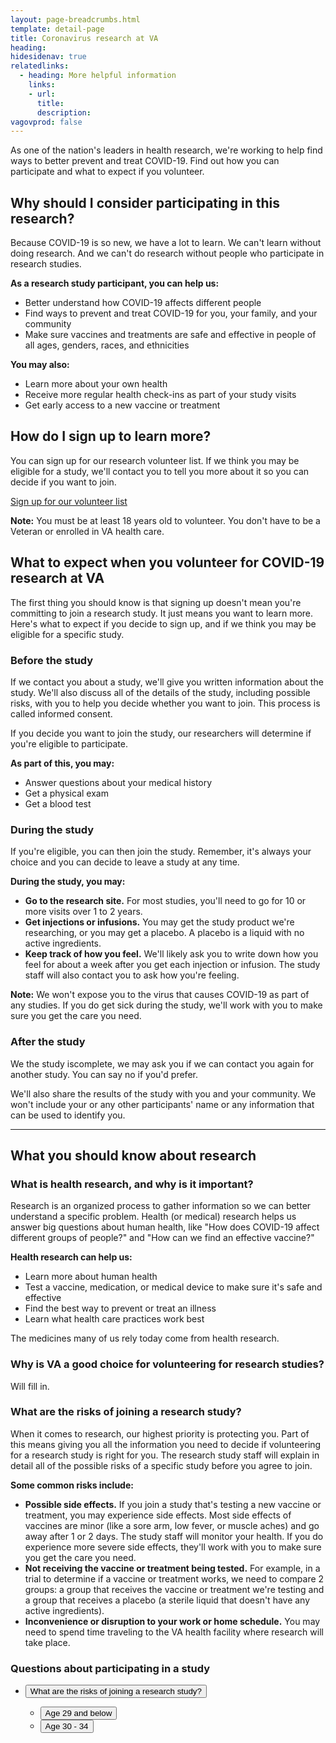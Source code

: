 ```yaml
---
layout: page-breadcrumbs.html
template: detail-page
title: Coronavirus research at VA
heading:
hidesidenav: true
relatedlinks:
  - heading: More helpful information
    links:
    - url: 
      title: 
      description:
vagovprod: false
---
```


<div class="va-introtext">

As one of the nation's leaders in health research, we're working to help find ways to better prevent and treat COVID-19. Find out how you can participate and what to expect if you volunteer.

</div>

<div class="feature">
  
## Why should I consider participating in this research?

Because COVID-19 is so new, we have a lot to learn. We can't learn without doing research. And we can't do research without people who participate in research studies.

**As a research study participant, you can help us:**
- Better understand how COVID-19 affects different people
- Find ways to prevent and treat COVID-19 for you, your family, and your community
- Make sure vaccines and treatments are safe and effective in people of all ages, genders, races, and ethnicities

**You may also:**
- Learn more about your own health
- Receive more regular health check-ins as part of your study visits
- Get early access to a new vaccine or treatment

## How do I sign up to learn more?

You can sign up for our research volunteer list. If we think you may be eligible for a study, we'll contact you to tell you more about it so you can decide if you want to join. 
 
<p><a class="usa-button" href="https://preview.uxpin.com/5521dc071a06a238c2efffd575d5d79a3694f2fa#/pages/131029738/simulate/no-panels">Sign up for our volunteer list</a></p>

**Note:** You must be at least 18 years old to volunteer. You don't have to be a Veteran or enrolled in VA health care.

</div>

## What to expect when you volunteer for COVID-19 research at VA

<p>The first thing you should know is that signing up doesn't mean you're committing to join a research study. It just means you want to learn more.  Here's what to expect if you decide to sign up, and if we think you may be eligible for a specific study.</p>

### Before the study

If we contact you about a study, we'll give you written information about the study. We'll also discuss all of the details of the study, including possible risks, with you to help you decide whether you want to join. This process is called informed consent.

If you decide you want to join the study, our researchers will determine if you're eligible to participate.
  
**As part of this, you may:**
 - Answer questions about your medical history
 - Get a physical exam
 - Get a blood test

 ### During the study
 
If you're eligible, you can then join the study. Remember, it's always your choice and you can decide to leave a study at any time.
  
**During the study, you may:**
- **Go to the research site.** For most studies, you'll need to go for 10 or more visits over 1 to 2 years.
- **Get injections or infusions.** You may get the study product we're researching, or you may get a placebo. A placebo is a liquid with no active ingredients.
- **Keep track of how you feel.** We'll likely ask you to write down how you feel for about a week after you get each injection or infusion. The study staff will also contact you to ask how you're feeling.
  
**Note:** We won't expose you to the virus that causes COVID-19 as part of any studies. If you do get sick during the study, we'll work with you to make sure you get the care you need.

### After the study

We the study iscomplete, we may ask you if we can contact you again for another study. You can say no if you'd prefer.
  
We'll also share the results of the study with you and your community. We won't include your or any other participants' name or any information that can be used to identify you.

------

## What you should know about research

### What is health research, and why is it important?

Research is an organized process to gather information so we can better understand a specific problem. Health (or medical) research helps us answer big questions about human health, like "How does COVID-19 affect different groups of people?" and "How can we find an effective vaccine?" 

**Health research can help us:**
- Learn more about human health
- Test a vaccine, medication, or medical device to make sure it's safe and effective
- Find the best way to prevent or treat an illness 
- Learn what health care practices work best

The medicines many of us rely today come from health research.

### Why is VA a good choice for volunteering for research studies?

Will fill in.
 
  
### What are the risks of joining a research study? 

When it comes to research, our highest priority is protecting you. Part of this means giving you all the information you need to decide if volunteering for a research study is right for you. The research study staff will explain in detail all of the possible risks of a specific study before you agree to join. 

**Some common risks include:**

- **Possible side effects.** If you join a study that's testing a new vaccine or treatment, you may experience side effects. Most side effects of vaccines are minor (like a sore arm, low fever, or muscle aches) and go away after 1 or 2 days. The study staff will monitor your health. If you do experience more severe side effects, they'll work with you to make sure you get the care you need.
- **Not receiving the vaccine or treatment being tested.** For example, in a trial to determine if a vaccine or treatment works, we need to compare 2 groups: a group that receives the vaccine or treatment we're testing and a group that receives a placebo (a sterile liquid that doesn't have any active ingredients). 
- **Inconvenience or disruption to your work or home schedule.** You may need to spend time traveling to the VA health facility where research will take place.


### Questions about participating in a study

<ul class="usa-accordion">
<li>
<button class="usa-button-unstyled usa-accordion-button" aria-controls="risks">What are the risks of joining a research study?</button>
<div id="age-29-below" class="usa-accordion-content">



<ul class="usa-accordion">
<li>
<button class="usa-button-unstyled usa-accordion-button" aria-controls="age-29-below">Age 29 and below</button>
<div id="age-29-below" class="usa-accordion-content">
  
</div>
</li>
<li>
<button class="usa-button-unstyled usa-accordion-button" aria-controls="vgli-age-30-34">Age 30 - 34</button>
<div id="vgli-age-30-34" class="usa-accordion-content">
